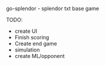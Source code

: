 go-splendor - splendor txt base game


TODO:
- create UI
- Finish scoring
- Create end game
- simulation
- create ML/opponent